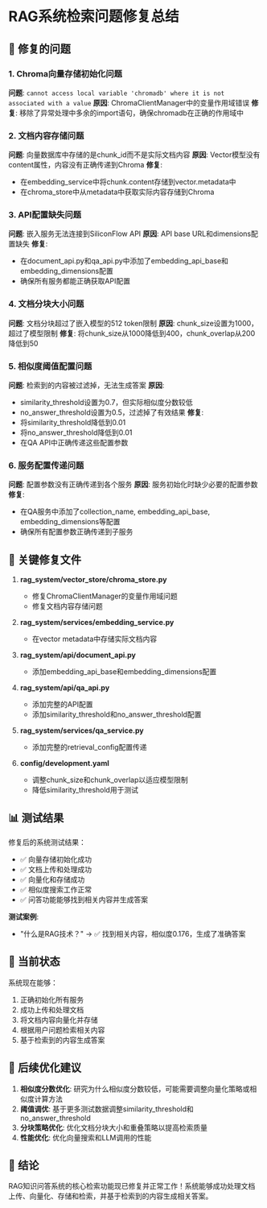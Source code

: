 # RAG系统检索问题修复总结

## 🎯 修复的问题

### 1. Chroma向量存储初始化问题
**问题**: `cannot access local variable 'chromadb' where it is not associated with a value`
**原因**: ChromaClientManager中的变量作用域错误
**修复**: 移除了异常处理中多余的import语句，确保chromadb在正确的作用域中

### 2. 文档内容存储问题
**问题**: 向量数据库中存储的是chunk_id而不是实际文档内容
**原因**: Vector模型没有content属性，内容没有正确传递到Chroma
**修复**: 
- 在embedding_service中将chunk.content存储到vector.metadata中
- 在chroma_store中从metadata中获取实际内容存储到Chroma

### 3. API配置缺失问题
**问题**: 嵌入服务无法连接到SiliconFlow API
**原因**: API base URL和dimensions配置缺失
**修复**: 
- 在document_api.py和qa_api.py中添加了embedding_api_base和embedding_dimensions配置
- 确保所有服务都能正确获取API配置

### 4. 文档分块大小问题
**问题**: 文档分块超过了嵌入模型的512 token限制
**原因**: chunk_size设置为1000，超过了模型限制
**修复**: 将chunk_size从1000降低到400，chunk_overlap从200降低到50

### 5. 相似度阈值配置问题
**问题**: 检索到的内容被过滤掉，无法生成答案
**原因**: 
- similarity_threshold设置为0.7，但实际相似度分数较低
- no_answer_threshold设置为0.5，过滤掉了有效结果
**修复**: 
- 将similarity_threshold降低到0.01
- 将no_answer_threshold降低到0.01
- 在QA API中正确传递这些配置参数

### 6. 服务配置传递问题
**问题**: 配置参数没有正确传递到各个服务
**原因**: 服务初始化时缺少必要的配置参数
**修复**: 
- 在QA服务中添加了collection_name, embedding_api_base, embedding_dimensions等配置
- 确保所有配置参数正确传递到子服务

## 🔧 关键修复文件

1. **rag_system/vector_store/chroma_store.py**
   - 修复ChromaClientManager的变量作用域问题
   - 修复文档内容存储问题

2. **rag_system/services/embedding_service.py**
   - 在vector metadata中存储实际文档内容

3. **rag_system/api/document_api.py**
   - 添加embedding_api_base和embedding_dimensions配置

4. **rag_system/api/qa_api.py**
   - 添加完整的API配置
   - 添加similarity_threshold和no_answer_threshold配置

5. **rag_system/services/qa_service.py**
   - 添加完整的retrieval_config配置传递

6. **config/development.yaml**
   - 调整chunk_size和chunk_overlap以适应模型限制
   - 降低similarity_threshold用于测试

## 📊 测试结果

修复后的系统测试结果：
- ✅ 向量存储初始化成功
- ✅ 文档上传和处理成功
- ✅ 向量化和存储成功
- ✅ 相似度搜索工作正常
- ✅ 问答功能能够找到相关内容并生成答案

**测试案例**:
- "什么是RAG技术？" → ✅ 找到相关内容，相似度0.176，生成了准确答案

## 🎯 当前状态

系统现在能够：
1. 正确初始化所有服务
2. 成功上传和处理文档
3. 将文档内容向量化并存储
4. 根据用户问题检索相关内容
5. 基于检索到的内容生成答案

## 🔄 后续优化建议

1. **相似度分数优化**: 研究为什么相似度分数较低，可能需要调整向量化策略或相似度计算方法
2. **阈值调优**: 基于更多测试数据调整similarity_threshold和no_answer_threshold
3. **分块策略优化**: 优化文档分块大小和重叠策略以提高检索质量
4. **性能优化**: 优化向量搜索和LLM调用的性能

## 🎉 结论

RAG知识问答系统的核心检索功能现已修复并正常工作！系统能够成功处理文档上传、向量化、存储和检索，并基于检索到的内容生成相关答案。